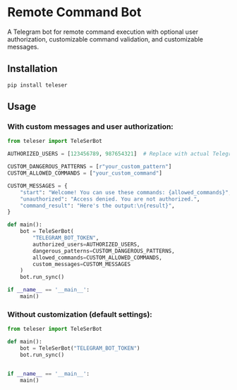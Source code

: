  # Remote Command Bot

A Telegram bot for remote command execution with optional user authorization, customizable command validation, and customizable messages.

## Installation
```
pip install teleser
```

## Usage

### With custom messages and user authorization:

```python
from teleser import TeleSerBot

AUTHORIZED_USERS = [123456789, 987654321]  # Replace with actual Telegram user IDs

CUSTOM_DANGEROUS_PATTERNS = [r"your_custom_pattern"]
CUSTOM_ALLOWED_COMMANDS = ["your_custom_command"]

CUSTOM_MESSAGES = {
    "start": "Welcome! You can use these commands: {allowed_commands}",
    "unauthorized": "Access denied. You are not authorized.",
    "command_result": "Here's the output:\n{result}",
}

def main():
    bot = TeleSerBot(
        "TELEGRAM_BOT_TOKEN",
        authorized_users=AUTHORIZED_USERS,
        dangerous_patterns=CUSTOM_DANGEROUS_PATTERNS,
        allowed_commands=CUSTOM_ALLOWED_COMMANDS,
        custom_messages=CUSTOM_MESSAGES
    )
    bot.run_sync()

if __name__ == '__main__':
    main()
```

### Without customization (default settings):
```python
from teleser import TeleSerBot

def main():
    bot = TeleSerBot("TELEGRAM_BOT_TOKEN")
    bot.run_sync()


if __name__ == '__main__':
    main()
```